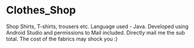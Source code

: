 # Clothes_Shop
Shop Shirts, T-shirts, trousers etc.
Language used - Java. 
Developed using Android Studio and permissions to Mail included. 
Directly mail me the sub total. 
The cost of the fabrics may shock you :)
